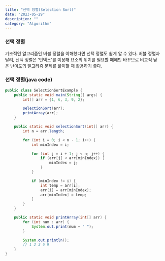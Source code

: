 ```yaml
---
title: "선택 정렬(Selection Sort)"
date: "2023-05-29"
description: ""
category: "Algorithm"
---
```


### 선택 정렬

기초적인 알고리즘인 버블 정렬을 이해했다면 선택 정렬도 쉽게 알 수 있다.
버블 정렬과 달리, 선택 정렬은 '인덱스'를 이용해 요소의 위치를 필요할 때에만 바꾸므로
비교적 낮은 난이도의 알고리즘 문제를 풀이할 때 활용하기 좋다.

### 선택 정렬(java code)

```java
public class SelectionSortExample {
    public static void main(String[] args) {
        int[] arr = {1, 6, 3, 9, 2};

        selectionSort(arr);
        printArray(arr);
    }

    public static void selectionSort(int[] arr) {
        int n = arr.length;

        for (int i = 0; i < n - 1; i++) {
            int minIndex = i;

            for (int j = i + 1; j < n; j++) {
                if (arr[j] < arr[minIndex]) {
                    minIndex = j;
                }
            }

            if (minIndex != i) {
                int temp = arr[i];
                arr[i] = arr[minIndex];
                arr[minIndex] = temp;
            }
        }
    }

    public static void printArray(int[] arr) {
        for (int num : arr) {
            System.out.print(num + " ");
        }

        System.out.println();
        // 1 2 3 6 9
    }
}
```
